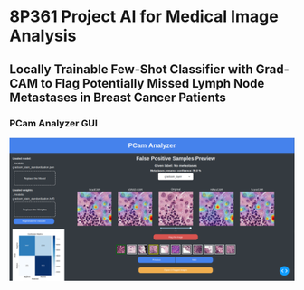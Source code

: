 # 8P361 Project AI for Medical Image Analysis

## Locally Trainable Few-Shot Classifier with Grad-CAM to Flag Potentially Missed Lymph Node Metastases in Breast Cancer Patients



### PCam Analyzer GUI
![PCam Analyzer GUI](assets/pcam_gui.png)

